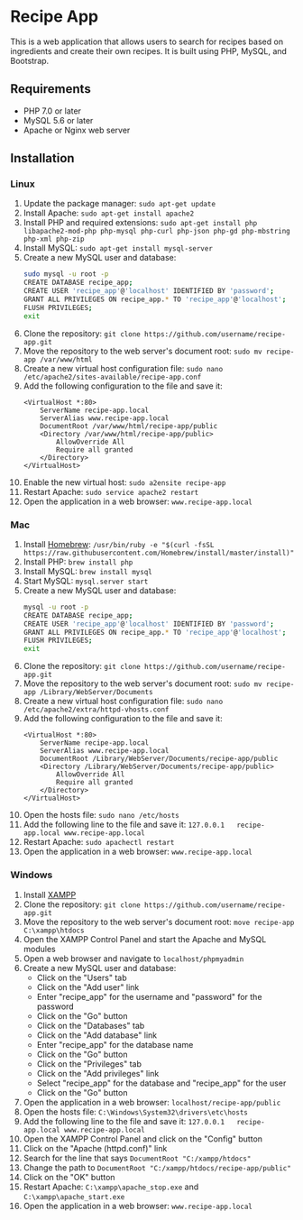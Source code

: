 # Recipe App

This is a web application that allows users to search for recipes based on ingredients and create their own recipes. It is built using PHP, MySQL, and Bootstrap.

## Requirements

- PHP 7.0 or later
- MySQL 5.6 or later
- Apache or Nginx web server

## Installation

### Linux

1. Update the package manager: `sudo apt-get update`
2. Install Apache: `sudo apt-get install apache2`
3. Install PHP and required extensions: `sudo apt-get install php libapache2-mod-php php-mysql php-curl php-json php-gd php-mbstring php-xml php-zip`
4. Install MySQL: `sudo apt-get install mysql-server`
5. Create a new MySQL user and database:
    ```bash
    sudo mysql -u root -p
    CREATE DATABASE recipe_app;
    CREATE USER 'recipe_app'@'localhost' IDENTIFIED BY 'password';
    GRANT ALL PRIVILEGES ON recipe_app.* TO 'recipe_app'@'localhost';
    FLUSH PRIVILEGES;
    exit
    ```
6. Clone the repository: `git clone https://github.com/username/recipe-app.git`
7. Move the repository to the web server's document root: `sudo mv recipe-app /var/www/html`
8. Create a new virtual host configuration file: `sudo nano /etc/apache2/sites-available/recipe-app.conf`
9. Add the following configuration to the file and save it:
    ```
    <VirtualHost *:80>
        ServerName recipe-app.local
        ServerAlias www.recipe-app.local
        DocumentRoot /var/www/html/recipe-app/public
        <Directory /var/www/html/recipe-app/public>
            AllowOverride All
            Require all granted
        </Directory>
    </VirtualHost>
    ```
10. Enable the new virtual host: `sudo a2ensite recipe-app`
11. Restart Apache: `sudo service apache2 restart`
12. Open the application in a web browser: `www.recipe-app.local`

### Mac
1. Install [Homebrew](https://brew.sh/): `/usr/bin/ruby -e "$(curl -fsSL https://raw.githubusercontent.com/Homebrew/install/master/install)"`
2. Install PHP: `brew install php`
3. Install MySQL: `brew install mysql`
4. Start MySQL: `mysql.server start`
5. Create a new MySQL user and database:
    ```bash
    mysql -u root -p
    CREATE DATABASE recipe_app;
    CREATE USER 'recipe_app'@'localhost' IDENTIFIED BY 'password';
    GRANT ALL PRIVILEGES ON recipe_app.* TO 'recipe_app'@'localhost';
    FLUSH PRIVILEGES;
    exit
    ```
6. Clone the repository: `git clone https://github.com/username/recipe-app.git`
7. Move the repository to the web server's document root: `sudo mv recipe-app /Library/WebServer/Documents`
8. Create a new virtual host configuration file: `sudo nano /etc/apache2/extra/httpd-vhosts.conf`
9. Add the following configuration to the file and save it:
    ```
    <VirtualHost *:80>
        ServerName recipe-app.local
        ServerAlias www.recipe-app.local
        DocumentRoot /Library/WebServer/Documents/recipe-app/public
        <Directory /Library/WebServer/Documents/recipe-app/public>
            AllowOverride All
            Require all granted
        </Directory>
    </VirtualHost>
    ```
10. Open the hosts file: `sudo nano /etc/hosts`
11. Add the following line to the file and save it: `127.0.0.1   recipe-app.local www.recipe-app.local`
12. Restart Apache: `sudo apachectl restart`
13. Open the application in a web browser: `www.recipe-app.local`

### Windows
1. Install [XAMPP](https://www.apachefriends.org/index.html)
2. Clone the repository: `git clone https://github.com/username/recipe-app.git`
3. Move the repository to the web server's document root: `move recipe-app C:\xampp\htdocs`
4. Open the XAMPP Control Panel and start the Apache and MySQL modules
5. Open a web browser and navigate to `localhost/phpmyadmin`
6. Create a new MySQL user and database:
    - Click on the "Users" tab
    - Click on the "Add user" link
    - Enter "recipe_app" for the username and "password" for the password
    - Click on the "Go" button
    - Click on the "Databases" tab
    - Click on the "Add database" link
    - Enter "recipe_app" for the database name
    - Click on the "Go" button
    - Click on the "Privileges" tab
    - Click on the "Add privileges" link
    - Select "recipe_app" for the database and "recipe_app" for the user
    - Click on the "Go" button
7. Open the application in a web browser: `localhost/recipe-app/public`
8. Open the hosts file: `C:\Windows\System32\drivers\etc\hosts`
9. Add the following line to the file and save it: `127.0.0.1   recipe-app.local www.recipe-app.local`
10. Open the XAMPP Control Panel and click on the "Config" button
11. Click on the "Apache (httpd.conf)" link
12. Search for the line that says `DocumentRoot "C:/xampp/htdocs"`
13. Change the path to `DocumentRoot "C:/xampp/htdocs/recipe-app/public"`
14. Click on the "OK" button
15. Restart Apache: `C:\xampp\apache_stop.exe` and `C:\xampp\apache_start.exe`
16. Open the application in a web browser: `www.recipe-app.local`




